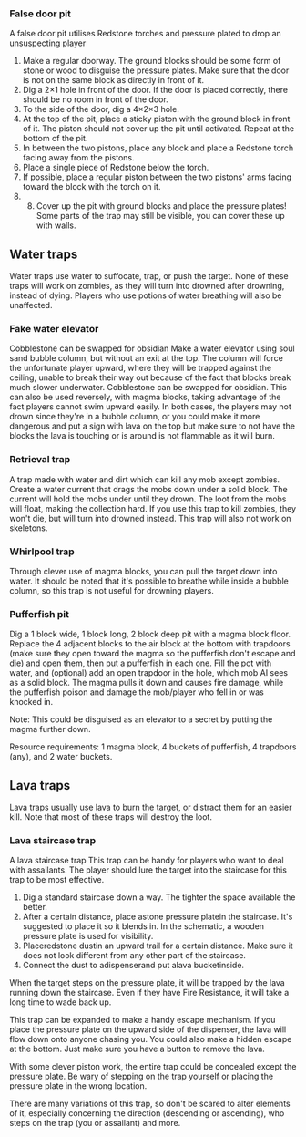 ### False door pit
A false door pit utilises Redstone torches and pressure plated to drop an unsuspecting player

1. Make a regular doorway. The ground blocks should be some form of stone or wood to disguise the pressure plates. Make sure that the door is not on the same block as directly in front of it.
2. Dig a 2×1 hole in front of the door. If the door is placed correctly, there should be no room in front of the door.
3. To the side of the door, dig a 4×2×3 hole.
4. At the top of the pit, place a sticky piston with the ground block in front of it. The piston should not cover up the pit until activated. Repeat at the bottom of the pit.
5. In between the two pistons, place any block and place a Redstone torch facing away from the pistons.
6. Place a single piece of Redstone below the torch.
7. If possible, place a regular piston between the two pistons' arms facing toward the block with the torch on it.
8. 8. Cover up the pit with ground blocks and place the pressure plates! Some parts of the trap may still be visible, you can cover these up with walls.

## Water traps
Water traps use water to suffocate, trap, or push the target. None of these traps will work on zombies, as they will turn into drowned after drowning, instead of dying. Players who use potions of water breathing will also be unaffected.

### Fake water elevator






































Cobblestone can be swapped for obsidian
Make a water elevator using soul sand bubble column, but without an exit at the top. The column will force the unfortunate player upward, where they will be trapped against the ceiling, unable to break their way out because of the fact that blocks break much slower underwater. Cobblestone can be swapped for obsidian. This can also be used reversely, with magma blocks, taking advantage of the fact players cannot swim upward easily. In both cases, the players may not drown since they're in a bubble column, 
or you could make it more dangerous and put a sign with lava on the top but make sure to not have the blocks the lava is touching or is around is not flammable as it will burn.

### Retrieval trap
A trap made with water and dirt which can kill any mob except zombies.
Create a water current that drags the mobs down under a solid block. The current will hold the mobs under until they drown. The loot from the mobs will float, making the collection hard. If you use this trap to kill zombies, they won't die, but will turn into drowned instead. This trap will also not work on skeletons.

### Whirlpool trap
Through clever use of magma blocks, you can pull the target down into water. It should be noted that it's possible to breathe while inside a bubble column, so this trap is not useful for drowning players.


### Pufferfish pit
Dig a 1 block wide, 1 block long, 2 block deep pit with a magma block floor. Replace the 4 adjacent blocks to the air block at the bottom with trapdoors (make sure they open toward the magma so the pufferfish don't escape and die) and open them, then put a pufferfish in each one. Fill the pot with water, and (optional) add an open trapdoor in the hole, which mob AI sees as a solid block. The magma pulls it down and causes fire damage, while the pufferfish poison and damage the mob/player who fell in or was knocked in.

Note: This could be disguised as an elevator to a secret by putting the magma further down.

Resource requirements: 1 magma block, 4 buckets of pufferfish, 4 trapdoors (any), and 2 water buckets.

## Lava traps
Lava traps usually use lava to burn the target, or distract them for an easier kill. Note that most of these traps will destroy the loot.

### Lava staircase trap


























































A lava staircase trap
This trap can be handy for players who want to deal with assailants. The player should lure the target into the staircase for this trap to be most effective.

1. Dig a standard staircase down a way. The tighter the space available the better.
2. After a certain distance, place astone pressure platein the staircase. It's suggested to place it so it blends in. In the schematic, a wooden pressure plate is used for visibility.
3. Placeredstone dustin an upward trail for a certain distance. Make sure it does not look different from any other part of the staircase.
4. Connect the dust to adispenserand put alava bucketinside.

When the target steps on the pressure plate, it will be trapped by the lava running down the staircase. Even if they have Fire Resistance, it will take a long time to wade back up.

This trap can be expanded to make a handy escape mechanism. If you place the pressure plate on the upward side of the dispenser, the lava will flow down onto anyone chasing you. You could also make a hidden escape at the bottom. Just make sure you have a button to remove the lava.

With some clever piston work, the entire trap could be concealed except the pressure plate. Be wary of stepping on the trap yourself or placing the pressure plate in the wrong location.

There are many variations of this trap, so don't be scared to alter elements of it, especially concerning the direction (descending or ascending), who steps on the trap (you or assailant) and more.

